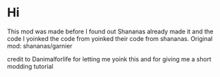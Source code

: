 # Hi
This mod was made before I found out Shananas already made it and the code I yoinked the code from yoinked their code from shananas.
Original mod: shananas/garnier

credit to Danimalforlife for letting me yoink this and for giving me a short modding tutorial
